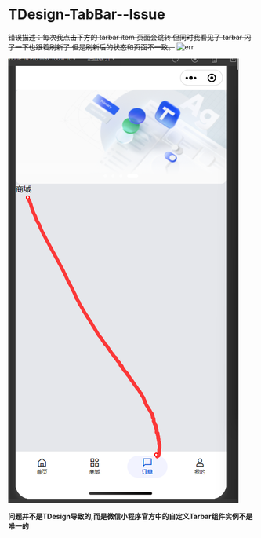 # TDesign-TabBar--Issue

~~错误描述：每次我点击下方的 tarbar item 页面会跳转 但同时我看见了 tarbar 闪了一下也跟着刷新了 但是刷新后的状态和页面不一致。~~
![err](https://github.com/Copy-Hao/TDesign-TabBar-Issue/assets/59215448/390bd87d-d320-4b31-9d59-8a598ad49c7e)


![err](./err.jpg)




**问题并不是TDesign导致的,而是微信小程序官方中的自定义Tarbar组件实例不是唯一的**